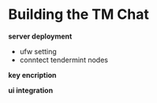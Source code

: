 # Building the TM Chat



**server deployment**

- ufw setting
- conntect tendermint nodes

**key encription**



**ui integration**
